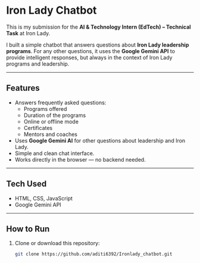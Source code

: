 # Iron Lady Chatbot

This is my submission for the **AI & Technology Intern (EdTech) – Technical Task** at Iron Lady.  

I built a simple chatbot that answers questions about **Iron Lady leadership programs**. For any other questions, it uses the **Google Gemini API** to provide intelligent responses, but always in the context of Iron Lady programs and leadership.

---

## Features

- Answers frequently asked questions:
  - Programs offered
  - Duration of the programs
  - Online or offline mode
  - Certificates
  - Mentors and coaches
- Uses **Google Gemini AI** for other questions about leadership and Iron Lady.
- Simple and clean chat interface.
- Works directly in the browser — no backend needed.

---

## Tech Used

- HTML, CSS, JavaScript
- Google Gemini API

---

## How to Run

1. Clone or download this repository:
   ```bash
   git clone https://github.com/aditi6392/Ironlady_chatbot.git
